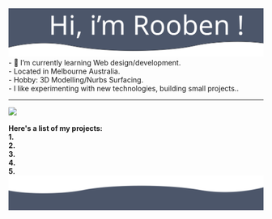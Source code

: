 <img src= "https://github.com/Rooben-s/Rooben-s/blob/main/hero.svg">
<br>
- 🌱 I’m currently learning Web design/development.
<br>
- Located in Melbourne Australia.
<br>
-  Hobby: 3D Modelling/Nurbs Surfacing.
<br>
- I like experimenting with new technologies, building small projects..
<br>
<hr>
<img src= "https://github-readme-stats.vercel.app/api?username=rooben-s&show_icons=true&theme=nord">

<strong>Here's a list of my projects:</strong>
<br>
<strong>1.</strong>
<br>
<strong>2.</strong>
<br>
<strong>3.</strong>
<br>
<strong>4.</strong>
<br>
<strong>5.</strong>
<br>
<img src= "https://github.com/Rooben-s/Rooben-s/blob/main/bottom.svg">
